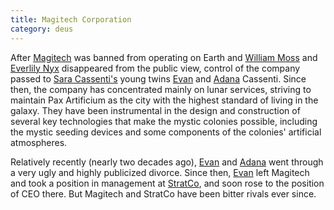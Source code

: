 ```yaml
---
title: Magitech Corporation
category: deus
---
```

After [Magitech](/pax/groups/magitech) was banned from operating on Earth and [William Moss](npc-moss) and [Everlily Nyx](npc-nyx) disappeared from the public view, control of the company passed to [Sara Cassenti's](/pax/pcs/sara) young twins [Evan](npc-evan) and [Adana](npc-adana) Cassenti. Since then, the company has concentrated mainly on lunar services, striving to maintain Pax Artificium as the city with the highest standard of living in the galaxy. They have been instrumental in the design and construction of several key technologies that make the mystic colonies possible, including the mystic seeding devices and some components of the colonies' artificial atmospheres.

Relatively recently (nearly two decades ago), [Evan](npc-evan) and [Adana](npc-adana) went through a very ugly and highly publicized divorce. Since then, [Evan](npc-evan) left Magitech and took a position in management at [StratCo](org-strat-co), and soon rose to the position of CEO there. But Magitech and StratCo have been bitter rivals ever since.
